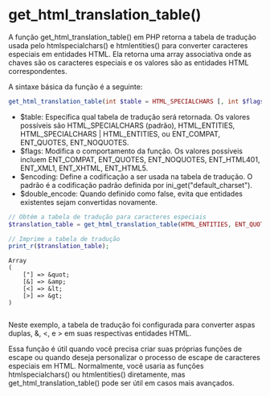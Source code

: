 # get_html_translation_table()

A função get_html_translation_table() em PHP retorna a tabela de tradução usada pelo htmlspecialchars() e htmlentities() para converter caracteres especiais em entidades HTML. Ela retorna uma array associativa onde as chaves são os caracteres especiais e os valores são as entidades HTML correspondentes.

A sintaxe básica da função é a seguinte:

~~~php 
get_html_translation_table(int $table = HTML_SPECIALCHARS [, int $flags = ENT_COMPAT | ENT_HTML401 [, string|null $encoding = ini_get("default_charset") [, bool $double_encode = true ]]]): array
~~~

* $table: Especifica qual tabela de tradução será retornada. Os valores possíveis são HTML_SPECIALCHARS (padrão), HTML_ENTITIES, HTML_SPECIALCHARS | HTML_ENTITIES, ou ENT_COMPAT, ENT_QUOTES, ENT_NOQUOTES.
* $flags: Modifica o comportamento da função. Os valores possíveis incluem ENT_COMPAT, ENT_QUOTES, ENT_NOQUOTES, ENT_HTML401, ENT_XML1, ENT_XHTML, ENT_HTML5.
* $encoding: Define a codificação a ser usada na tabela de tradução. O padrão é a codificação padrão definida por ini_get("default_charset").
* $double_encode: Quando definido como false, evita que entidades existentes sejam convertidas novamente.

~~~php
// Obtém a tabela de tradução para caracteres especiais
$translation_table = get_html_translation_table(HTML_ENTITIES, ENT_QUOTES);

// Imprime a tabela de tradução
print_r($translation_table);


~~~

~~~shell
Array
(
    ["] => &quot;
    [&] => &amp;
    [<] => &lt;
    [>] => &gt;
)


~~~


Neste exemplo, a tabela de tradução foi configurada para converter aspas duplas, &, <, e > em suas respectivas entidades HTML.

Essa função é útil quando você precisa criar suas próprias funções de escape ou quando deseja personalizar o processo de escape de caracteres especiais em HTML. Normalmente, você usaria as funções htmlspecialchars() ou htmlentities() diretamente, mas get_html_translation_table() pode ser útil em casos mais avançados.